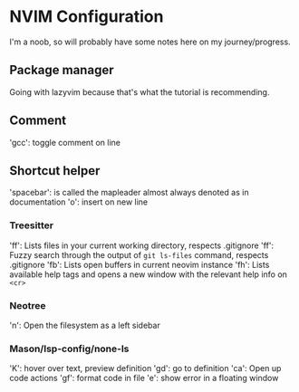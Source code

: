 # NVIM Configuration

I'm a noob, so will probably have some notes here on my journey/progress.

## Package manager

Going with lazyvim because that's what the tutorial is recommending.

## Comment
'gcc': toggle comment on line

## Shortcut helper

'spacebar': is called the mapleader almost always denoted as <leader> in documentation
'<leader>o': insert on new line

### Treesitter

'<leader>ff': Lists files in your current working directory, respects .gitignore
'<leader>ff': Fuzzy search through the output of `git ls-files` command, respects .gitignore
'<leader>fb': Lists open buffers in current neovim instance
'<leader>fh': Lists available help tags and opens a new window with the relevant help info on `<cr>`

### Neotree

'<leader>n': Open the filesystem as a left sidebar

### Mason/lsp-config/none-ls

'K': hover over text, preview definition
'gd': go to definition
'<leader>ca': Open up code actions
'<leader>gf': format code in file
'<leader>e': show error in a floating window
